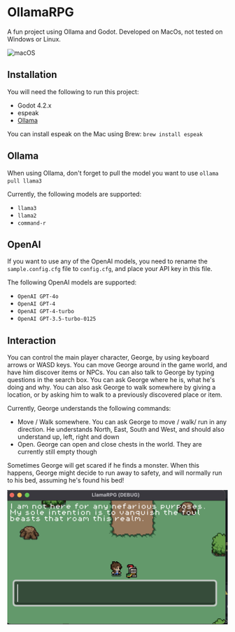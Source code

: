# OllamaRPG
A fun project using Ollama and Godot. Developed on MacOs, not tested on Windows or Linux.

![macOS](https://img.shields.io/badge/mac%20os-000000?style=for-the-badge&logo=macos&logoColor=F0F0F0)

## Installation

You will need the following to run this project:
- Godot 4.2.x
- espeak 
- [Ollama](https://ollama.com/download/mac)

You can install espeak on the Mac using Brew:
`brew install espeak`

## Ollama

When using Ollama, don't forget to pull the model you want to use
`ollama pull llama3`

Currently, the following models are supported:
- `llama3`
- `llama2`
- `command-r`

## OpenAI

If you want to use any of the OpenAI models, you need to rename the `sample.config.cfg` file to `config.cfg`, and place your API key in this file.

The following OpenAI models are supported:
- `OpenAI GPT-4o`
- `OpenAI GPT-4`
- `OpenAI GPT-4-turbo` 
- `OpenAI GPT-3.5-turbo-0125`

## Interaction

You can control the main player character, George, by using keyboard arrows or WASD keys. You can move George around in the game world, and have him discover items or NPCs. You can also talk to George by typing questions in the search box. You can ask George where he is, what he's doing and why. You can also ask George to walk somewhere by giving a location, or by asking him to walk to a previously discovered place or item.

Currently, George understands the following commands:
- Move / Walk somewhere. You can ask George to move / walk/ run in any direction. He understands North, East, South and West, and should also understand up, left, right and down
- Open. George can open and close chests in the world. They are currently still empty though

Sometimes George will get scared if he finds a monster. When this happens, George might decide to run away to safety, and will normally run to his bed, assuming he's found his bed!

![alt text](image.png)


